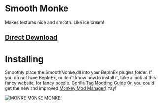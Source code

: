# Smooth Monke
Makes textures nice and smooth. Like ice cream!
## [Direct Download](https://github.com/auralius-dev/SmoothMonke/releases/download/1.0.0/SmoothMonke.dll)
# Installing
Smoothly place the SmoothMonke.dll into your BepInEx plugins folder. If you do not have BepInEx, or don't know how to install it, take a look at this fancy website, for fancy people. [Gorilla Tag Modding Guide](https://gorillatagmodding.burrito.software/)
Or, you could get the new and improved [Monkey Mod Manager](https://github.com/DeadlyKitten/MonkeModManager/releases)! Yay!

![MONKE MONKE MONKE!](https://raw.githubusercontent.com/auralius-dev/SmoothMonke/main/img/smooth_monke.jpg)